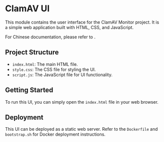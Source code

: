 # ClamAV UI

This module contains the user interface for the ClamAV Monitor project. It is a simple web application built with HTML, CSS, and JavaScript.

For Chinese documentation, please refer to <mcfile name="README.zh-CN.md" path="c:\Users\Administrator\OneDrive\桌面\clamav-monitor\clamav-ui\README.zh-CN.md"></mcfile>.

## Project Structure

- `index.html`: The main HTML file.
- `style.css`: The CSS file for styling the UI.
- `script.js`: The JavaScript file for UI functionality.

## Getting Started

To run this UI, you can simply open the `index.html` file in your web browser.

## Deployment

This UI can be deployed as a static web server. Refer to the `Dockerfile` and `bootstrap.sh` for Docker deployment instructions.